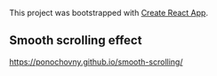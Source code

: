 This project was bootstrapped with [Create React App](https://github.com/facebook/create-react-app).

## Smooth scrolling effect
https://ponochovny.github.io/smooth-scrolling/
